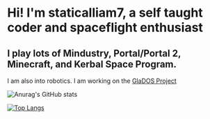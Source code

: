 # Hi! I'm staticalliam7, a self taught coder and spaceflight enthusiast
## I play lots of Mindustry, Portal/Portal 2, Minecraft, and Kerbal Space Program. 
I am also into robotics. I am working on the [GlaDOS Project](https://github.com/theGlaDOSProject)

![Anurag's GitHub stats](https://github-readme-stats.vercel.app/api?username=anuraghazra&show_icons=true&theme=dark)


[![Top Langs](https://github-readme-stats.vercel.app/api/top-langs/?username=staticalliam7&layout=compact&theme=dark)](https://github.com/anuraghazra/github-readme-stats)





